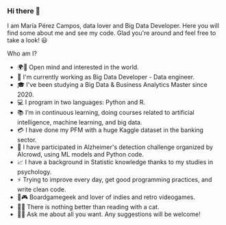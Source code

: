 ### Hi there 👋

<!--
**MariaPCampos/MariaPCampos** is a ✨ _special_ ✨ repository because its `README.md` (this file) appears on your GitHub profile.

Here are some ideas to get you started:

- 🔭 I’m currently working on ...
- 🌱 I’m currently learning ...
- 👯 I’m looking to collaborate on ...
- 🤔 I’m looking for help with ...
- 💬 Ask me about ...
- 📫 How to reach me: ...
- 😄 Pronouns: ...
- ⚡ Fun fact: ...
-->

I am María Pérez Campos, data lover and Big Data Developer. Here you will find some about me and see my code. Glad you're around and feel free to take a look! :smiley:


Who am I?
-	:earth_africa:🌱 Open mind and interested in the world.
-	:briefcase: I'm currently working as Big Data Developer - Data engineer.
-	:mortar_board: I've been studying a Big Data & Business Analytics Master since 2020.
-	:computer: I program in two languages: Python and R.
-	:books: I’m in continuous learning, doing courses related to artificial intelligence, machine learning, and big data.
-	:credit_card: I have done my PFM with a huge Kaggle dataset in the banking sector.
-	:hospital: I have participated in Alzheimer's detection challenge organized by AIcrowd, using ML models and Python code. 
-	:chart_with_upwards_trend: I have a background in Statistic knowledge thanks to my studies in psychology.
-	⚡ Trying to improve every day, get good programming practices, and write clean code.
-	:game_die::video_game: Boardgamegeek and lover of indies and retro videogames.
- :book::cat: There is nothing better than reading with a cat.
- 💬:blush: Ask me about all you want. Any suggestions will be welcome!
